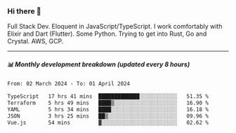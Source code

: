 ### Hi there 👋

Full Stack Dev. Eloquent in JavaScript/TypeScript. I work comfortably with Elixir and Dart (Flutter). Some Python. Trying to get into Rust, Go and Crystal. AWS, GCP.

***

##### 📊 Monthly development breakdown (updated every 8 hours)

<!--START_SECTION:waka-->

```txt
From: 02 March 2024 - To: 01 April 2024

TypeScript   17 hrs 41 mins  █████████████░░░░░░░░░░░░   51.35 %
Terraform    5 hrs 49 mins   ████▒░░░░░░░░░░░░░░░░░░░░   16.90 %
YAML         5 hrs 34 mins   ████░░░░░░░░░░░░░░░░░░░░░   16.18 %
JSON         3 hrs 25 mins   ██▒░░░░░░░░░░░░░░░░░░░░░░   09.96 %
Vue.js       54 mins         ▓░░░░░░░░░░░░░░░░░░░░░░░░   02.62 %
```

<!--END_SECTION:waka-->
